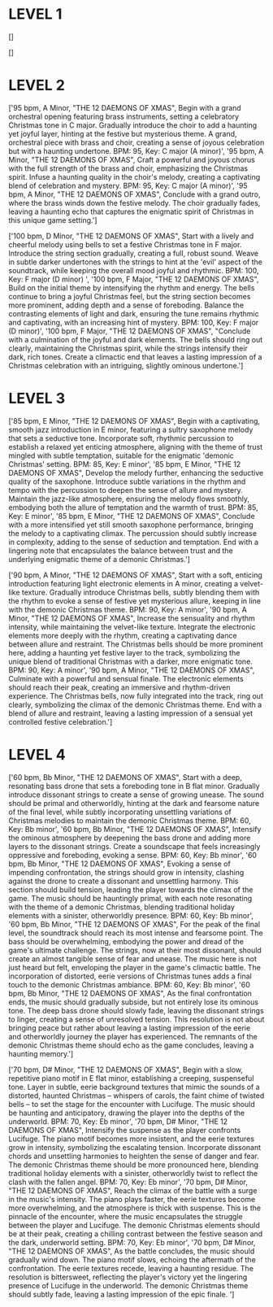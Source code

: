 # LEVEL 1

[]

[]

# LEVEL 2

['95 bpm, A Minor, "THE 12 DAEMONS OF XMAS", Begin with a grand orchestral opening featuring brass instruments, setting a celebratory Christmas tone in C major. Gradually introduce the choir to add a haunting yet joyful layer, hinting at the festive but mysterious theme. A grand, orchestral piece with brass and choir, creating a sense of joyous celebration but with a haunting undertone.  BPM: 95, Key: C major (A minor)', '95 bpm, A Minor, "THE 12 DAEMONS OF XMAS", Craft a powerful and joyous chorus with the full strength of the brass and choir, emphasizing the Christmas spirit. Infuse a haunting quality in the choir\'s melody, creating a captivating blend of celebration and mystery.  BPM: 95, Key: C major (A minor)', '95 bpm, A Minor, "THE 12 DAEMONS OF XMAS", Conclude with a grand outro, where the brass winds down the festive melody. The choir gradually fades, leaving a haunting echo that captures the enigmatic spirit of Christmas in this unique game setting.']

['100 bpm, D Minor, "THE 12 DAEMONS OF XMAS", Start with a lively and cheerful melody using bells to set a festive Christmas tone in F major. Introduce the string section gradually, creating a full, robust sound. Weave in subtle darker undertones with the strings to hint at the \'evil\' aspect of the soundtrack, while keeping the overall mood joyful and rhythmic.  BPM: 100, Key: F major (D minor) ', '100 bpm, F Major, "THE 12 DAEMONS OF XMAS", Build on the initial theme by intensifying the rhythm and energy. The bells continue to bring a joyful Christmas feel, but the string section becomes more prominent, adding depth and a sense of foreboding. Balance the contrasting elements of light and dark, ensuring the tune remains rhythmic and captivating, with an increasing hint of mystery.  BPM: 100, Key: F major (D minor)', '100 bpm, F Major, "THE 12 DAEMONS OF XMAS", "Conclude with a culmination of the joyful and dark elements. The bells should ring out clearly, maintaining the Christmas spirit, while the strings intensify their dark, rich tones. Create a climactic end that leaves a lasting impression of a Christmas celebration with an intriguing, slightly ominous undertone.']

# LEVEL 3

['85 bpm, E Minor, "THE 12 DAEMONS OF XMAS", Begin with a captivating, smooth jazz introduction in E minor, featuring a sultry saxophone melody that sets a seductive tone. Incorporate soft, rhythmic percussion to establish a relaxed yet enticing atmosphere, aligning with the theme of trust mingled with subtle temptation, suitable for the enigmatic \'demonic Christmas\' setting. BPM: 85, Key: E minor', '85 bpm, E Minor, "THE 12 DAEMONS OF XMAS", Develop the melody further, enhancing the seductive quality of the saxophone. Introduce subtle variations in the rhythm and tempo with the percussion to deepen the sense of allure and mystery. Maintain the jazz-like atmosphere, ensuring the melody flows smoothly, embodying both the allure of temptation and the warmth of trust.  BPM: 85, Key: E minor', '85 bpm, E Minor, "THE 12 DAEMONS OF XMAS", Conclude with a more intensified yet still smooth saxophone performance, bringing the melody to a captivating climax. The percussion should subtly increase in complexity, adding to the sense of seduction and temptation. End with a lingering note that encapsulates the balance between trust and the underlying enigmatic theme of a demonic Christmas.']

['90 bpm, A Minor, "THE 12 DAEMONS OF XMAS", Start with a soft, enticing introduction featuring light electronic elements in A minor, creating a velvet-like texture. Gradually introduce Christmas bells, subtly blending them with the rhythm to evoke a sense of festive yet mysterious allure, keeping in line with the demonic Christmas theme. BPM: 90, Key: A minor', '90 bpm, A Minor, "THE 12 DAEMONS OF XMAS", Increase the sensuality and rhythm intensity, while maintaining the velvet-like texture. Integrate the electronic elements more deeply with the rhythm, creating a captivating dance between allure and restraint. The Christmas bells should be more prominent here, adding a haunting yet festive layer to the track, symbolizing the unique blend of traditional Christmas with a darker, more enigmatic tone.  BPM: 90, Key: A minor', '90 bpm, A Minor, "THE 12 DAEMONS OF XMAS", Culminate with a powerful and sensual finale. The electronic elements should reach their peak, creating an immersive and rhythm-driven experience. The Christmas bells, now fully integrated into the track, ring out clearly, symbolizing the climax of the demonic Christmas theme. End with a blend of allure and restraint, leaving a lasting impression of a sensual yet controlled festive celebration.']

# LEVEL 4

['60 bpm, Bb Minor, "THE 12 DAEMONS OF XMAS", Start with a deep, resonating bass drone that sets a foreboding tone in B flat minor. Gradually introduce dissonant strings to create a sense of growing unease. The sound should be primal and otherworldly, hinting at the dark and fearsome nature of the final level, while subtly incorporating unsettling variations of Christmas melodies to maintain the demonic Christmas theme. BPM: 60, Key: Bb minor', '60 bpm, Bb Minor, "THE 12 DAEMONS OF XMAS", Intensify the ominous atmosphere by deepening the bass drone and adding more layers to the dissonant strings. Create a soundscape that feels increasingly oppressive and foreboding, evoking a sense. BPM: 60, Key: Bb minor', '60 bpm, Bb Minor, "THE 12 DAEMONS OF XMAS", Evoking a sense of impending confrontation, the strings should grow in intensity, clashing against the drone to create a dissonant and unsettling harmony. This section should build tension, leading the player towards the climax of the game. The music should be hauntingly primal, with each note resonating with the theme of a demonic Christmas, blending traditional holiday elements with a sinister, otherworldly presence. BPM: 60, Key: Bb minor', '60 bpm, Bb Minor, "THE 12 DAEMONS OF XMAS", For the peak of the final level, the soundtrack should reach its most intense and fearsome point. The bass should be overwhelming, embodying the power and dread of the game\'s ultimate challenge. The strings, now at their most dissonant, should create an almost tangible sense of fear and unease. The music here is not just heard but felt, enveloping the player in the game\'s climactic battle. The incorporation of distorted, eerie versions of Christmas tunes adds a final touch to the demonic Christmas ambiance. BPM: 60, Key: Bb minor', '60 bpm, Bb Minor, "THE 12 DAEMONS OF XMAS", As the final confrontation ends, the music should gradually subside, but not entirely lose its ominous tone. The deep bass drone should slowly fade, leaving the dissonant strings to linger, creating a sense of unresolved tension. This resolution is not about bringing peace but rather about leaving a lasting impression of the eerie and otherworldly journey the player has experienced. The remnants of the demonic Christmas theme should echo as the game concludes, leaving a haunting memory.']

['70 bpm, D# Minor, "THE 12 DAEMONS OF XMAS", Begin with a slow, repetitive piano motif in E flat minor, establishing a creeping, suspenseful tone. Layer in subtle, eerie background textures that mimic the sounds of a distorted, haunted Christmas – whispers of carols, the faint chime of twisted bells – to set the stage for the encounter with Lucifuge. The music should be haunting and anticipatory, drawing the player into the depths of the underworld. BPM: 70, Key: Eb minor', '70 bpm, D# Minor, "THE 12 DAEMONS OF XMAS", Intensify the suspense as the player confronts Lucifuge. The piano motif becomes more insistent, and the eerie textures grow in intensity, symbolizing the escalating tension. Incorporate dissonant chords and unsettling harmonies to heighten the sense of danger and fear. The demonic Christmas theme should be more pronounced here, blending traditional holiday elements with a sinister, otherworldly twist to reflect the clash with the fallen angel. BPM: 70, Key: Eb minor', '70 bpm, D# Minor, "THE 12 DAEMONS OF XMAS", Reach the climax of the battle with a surge in the music\'s intensity. The piano plays faster, the eerie textures become more overwhelming, and the atmosphere is thick with suspense. This is the pinnacle of the encounter, where the music encapsulates the struggle between the player and Lucifuge. The demonic Christmas elements should be at their peak, creating a chilling contrast between the festive season and the dark, underworld setting. BPM: 70, Key: Eb minor', '70 bpm, D# Minor, "THE 12 DAEMONS OF XMAS", As the battle concludes, the music should gradually wind down. The piano motif slows, echoing the aftermath of the confrontation. The eerie textures recede, leaving a haunting residue. The resolution is bittersweet, reflecting the player\'s victory yet the lingering presence of Lucifuge in the underworld. The demonic Christmas theme should subtly fade, leaving a lasting impression of the epic finale. ']
